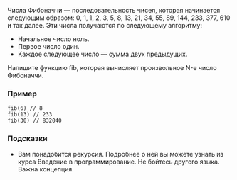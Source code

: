 Числа Фибоначчи — последовательность чисел, которая начинается следующим образом: 0, 1, 1, 2, 3, 5, 8, 13, 21, 34, 55, 89, 144, 233, 377, 610 и так далее. Эти числа получаются по следующему алгоритму:
* Начальное число ноль.
* Первое число один.
* Каждое следующее число — сумма двух предыдущих.

Напишите функцию fib, которая вычисляет произвольное N-е число Фибоначчи.

### Пример
```
fib(6) // 8
fib(13) // 233
fib(30) // 832040
```
### Подсказки
* Вам понадобится рекурсия. Подробнее о ней вы можете узнать из курса Введение в программирование. Не бойтесь другого языка. Важна концепция.
